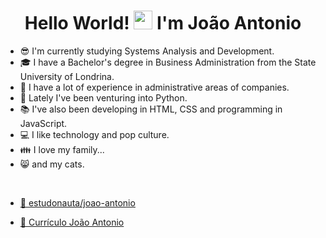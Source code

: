 <h1 align="center">Hello World! <img src="https://raw.githubusercontent.com/kaueMarques/kaueMarques/master/hi.gif" height="30px"> I'm João Antonio </h1>
<ul>
  <li>😎 I'm currently studying Systems Analysis and Development.</li>
  <li>🎓 I have a Bachelor's degree in Business Administration from the State University of Londrina.</li>
  <li>🏢 I have a lot of experience in administrative areas of companies.</li>
  <li>🐍 Lately I've been venturing into Python.</li>
  <li>📚 I've also been developing in HTML, CSS and programming in JavaScript.</li>
  <li>💻 I like technology and pop culture.</li>
  <li>👪 I love my family...</li>
  <li>😸 and my cats.</li>
</ul type="square">
<br>
<ul>
  <li>

<a href="https://www.estudonauta.com/aluno/joao-antonio-cardoso">🚀 estudonauta/joao-antonio</a></li>
  <li>

<a href="https://github.com/joao-antonioxc/joao-antonioxc/blob/main/Curr%C3%ADculo%20Jo%C3%A3o%20Antonio%20Cardoso.pdf">📄 Currículo João Antonio</a></li>
